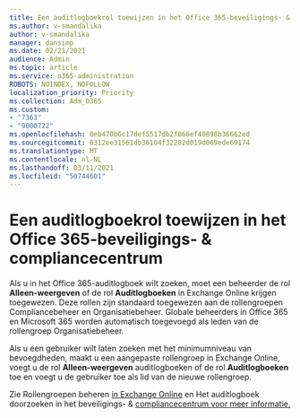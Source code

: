 ```yaml
---
title: Een auditlogboekrol toewijzen in het Office 365-beveiligings- & compliancecentrum
ms.author: v-smandalika
author: v-smandalika
manager: dansimp
ms.date: 02/21/2021
audience: Admin
ms.topic: article
ms.service: o365-administration
ROBOTS: NOINDEX, NOFOLLOW
localization_priority: Priority
ms.collection: Adm_O365
ms.custom:
- "7363"
- "9000722"
ms.openlocfilehash: 0eb470b6c17def5517db2f866ef40898b36662ed
ms.sourcegitcommit: 6312ee31561db36104f32282d019d069ede69174
ms.translationtype: MT
ms.contentlocale: nl-NL
ms.lasthandoff: 03/11/2021
ms.locfileid: "50744601"
---
```

# <a name="assign-an-audit-log-role-in-the-office-365-security--compliance-center"></a>Een auditlogboekrol toewijzen in het Office 365-beveiligings- & compliancecentrum

Als u in het Office 365-auditlogboek wilt zoeken, moet een beheerder de rol **Alleen-weergeven** of de rol **Auditlogboeken** in Exchange Online krijgen toegewezen. Deze rollen zijn standaard toegewezen aan de rollengroepen Compliancebeheer en Organisatiebeheer. Globale beheerders in Office 365 en Microsoft 365 worden automatisch toegevoegd als leden van de rollengroep Organisatiebeheer.

Als u een gebruiker wilt laten zoeken met het minimumniveau van bevoegdheden, maakt u een aangepaste rollengroep in Exchange Online, voegt u de rol **Alleen-weergeven** auditlogboeken of de rol **Auditlogboeken** toe en voegt u de gebruiker toe als lid van de nieuwe rollengroep.

Zie Rollengroepen beheren [in Exchange Online](https://docs.microsoft.com/Exchange/permissions-exo/role-groups) en Het auditlogboek doorzoeken in het beveiligings- & [compliancecentrum voor meer informatie.](https://docs.microsoft.com/microsoft-365/compliance/search-the-audit-log-in-security-and-compliance)